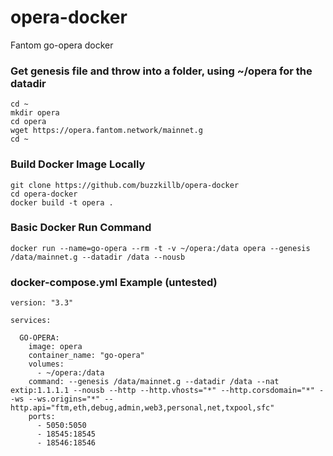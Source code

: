 # opera-docker
Fantom go-opera docker  
### Get genesis file and throw into a folder, using ~/opera for the datadir  
```
cd ~
mkdir opera
cd opera
wget https://opera.fantom.network/mainnet.g
cd ~
```
### Build Docker Image Locally  
```
git clone https://github.com/buzzkillb/opera-docker
cd opera-docker
docker build -t opera .
```
### Basic Docker Run Command
```
docker run --name=go-opera --rm -t -v ~/opera:/data opera --genesis /data/mainnet.g --datadir /data --nousb
```
### docker-compose.yml Example (untested)  
```
version: "3.3"

services:

  GO-OPERA:
    image: opera
    container_name: "go-opera"
    volumes:
      - ~/opera:/data
    command: --genesis /data/mainnet.g --datadir /data --nat extip:1.1.1.1 --nousb --http --http.vhosts="*" --http.corsdomain="*" --ws --ws.origins="*" --http.api="ftm,eth,debug,admin,web3,personal,net,txpool,sfc"
    ports:
      - 5050:5050
      - 18545:18545
      - 18546:18546
```
